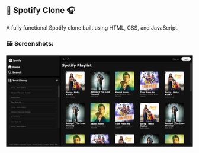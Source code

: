 ## 🎵 Spotify Clone 🎧
A fully functional Spotify clone built using HTML, CSS, and JavaScript.

### 🖼️ Screenshots:
![Homepage](https://raw.githubusercontent.com/DurlabhDewangan/Spotify-clone/main/Spotify%20-%20Web%20Player_%20Music%20For%20everyone%20-%20Google%20Chrome%203_4_2025%201_13_46%20AM.png)


